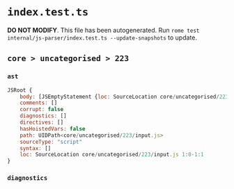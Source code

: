 # `index.test.ts`

**DO NOT MODIFY**. This file has been autogenerated. Run `rome test internal/js-parser/index.test.ts --update-snapshots` to update.

## `core > uncategorised > 223`

### `ast`

```javascript
JSRoot {
	body: [JSEmptyStatement {loc: SourceLocation core/uncategorised/223/input.js 1:0-1:1}]
	comments: []
	corrupt: false
	diagnostics: []
	directives: []
	hasHoistedVars: false
	path: UIDPath<core/uncategorised/223/input.js>
	sourceType: "script"
	syntax: []
	loc: SourceLocation core/uncategorised/223/input.js 1:0-1:1
}
```

### `diagnostics`

```

```
